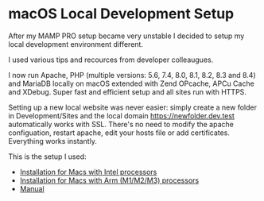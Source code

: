 # macOS Local Development Setup

After my MAMP PRO setup became very unstable I decided to setup my local development environment different.

I used various tips and recources from developer colleaugues.

I now run Apache, PHP (multiple versions: 5.6, 7.4, 8.0, 8.1, 8.2, 8.3 and 8.4) and MariaDB locally on macOS extended with Zend OPcache, APCu Cache and XDebug.
Super fast and efficient setup and all sites run with HTTPS.

Setting up a new local website was never easier: simply create a new folder in Development/Sites and the local domain https://newfolder.dev.test automatically works with SSL. There's no need to modify the apache configuation, restart apache, edit your hosts file or add certificates. Everything works instantly.

This is the setup I used:

- <a href="https://github.com/renekreijveld/macOS-Local-Development-Setup/blob/master/setup.intel.md" target="_blank">Installation for Macs with Intel processors</a>
- <a href="https://github.com/renekreijveld/macOS-Local-Development-Setup/blob/master/setup.arm.md" target="_blank">Installation for Macs with Arm (M1/M2/M3) processors</a>
- <a href="https://github.com/renekreijveld/macOS-Local-Development-Setup/blob/master/manual.english.md" target="_blank">Manual</a>
